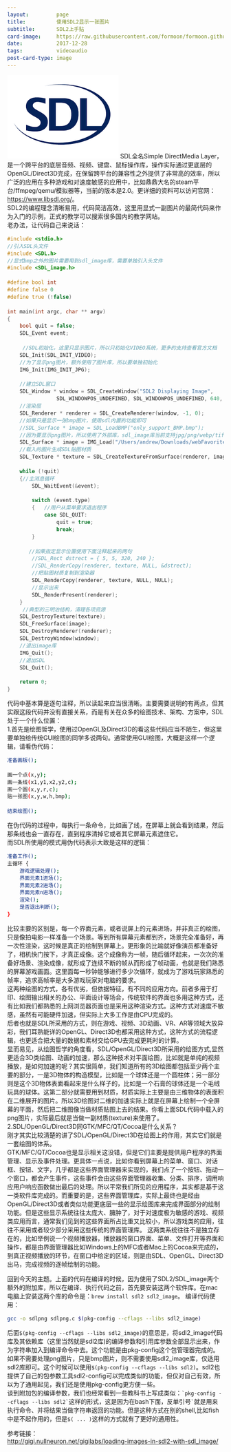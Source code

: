 ```yaml
---
layout:         page
title:          使用SDL2显示一张图片
subtitle:       SDL2上手贴
card-image:     https://raw.githubusercontent.com/formoon/formoon.github.io/master/attachments/201712/SDL.png
date:           2017-12-28
tags:           videoaudio
post-card-type: image
---
```

![](https://raw.githubusercontent.com/formoon/formoon.github.io/master/attachments/201712/SDL.png)
SDL全名Simple DirectMedia Layer，是一个跨平台的底层音频、视频、键盘、鼠标操作库，操作实际通过更底层的OpenGL/Direct3D完成，在保留跨平台的兼容性之外提供了非常高的效率，所以广泛的应用在多种游戏和对速度敏感的应用中，比如鼎鼎大名的steam平台/ffmpeg/qemu/模拟器等，当前的版本是2.0。更详细的资料可以访问官网：<https://www.libsdl.org/>。  
SDL2的编程理念清晰易用，代码简洁高效，这里用显式一副图片的最简代码来作为入门的示例，正式的教学可以搜索很多国内的教学网站。  
老办法，让代码自己来说话：  
```c
#include <stdio.h>
//引入SDL头文件
#include <SDL.h>        
//显式bmp之外的图片需要用到sdl_image库，需要单独引入头文件
#include <SDL_image.h>

#define bool int
#define false 0
#define true (!false)

int main(int argc, char ** argv)
{
    bool quit = false;
    SDL_Event event;

	 //SDL初始化，这里只显示图片，所以只初始化VIDEO系统，更多的支持查看官方文档
    SDL_Init(SDL_INIT_VIDEO);
	//为了显示png图片，额外使用了图片库，所以要单独初始化
	IMG_Init(IMG_INIT_JPG); 

	//建立SDL窗口
    SDL_Window * window = SDL_CreateWindow("SDL2 Displaying Image",
    			SDL_WINDOWPOS_UNDEFINED, SDL_WINDOWPOS_UNDEFINED, 640, 480, 0);
 	//渲染层
    SDL_Renderer * renderer = SDL_CreateRenderer(window, -1, 0);
	//如果只是显示一张bmp图片，使用sdl内置的功能即可
    //SDL_Surface * image = SDL_LoadBMP("only_support_BMP.bmp");
	//因为要显示png图片，所以使用了外部库，sdl_image库当前支持jpg/png/webp/tiff图片格式
	SDL_Surface * image = IMG_Load("/Users/andrew/Downloads/webFavorite/3481980_orig.png");
	//载入的图片生成SDL贴图材质
    SDL_Texture * texture = SDL_CreateTextureFromSurface(renderer, image);
 
    while (!quit)
    {//主消息循环
        SDL_WaitEvent(&event);
 
        switch (event.type)
        {	//用户从菜单要求退出程序
            case SDL_QUIT:
                quit = true;
                break;
        }
 
 	   //如果指定显示位置使用下面注释起来的两句
        //SDL_Rect dstrect = { 5, 5, 320, 240 };
        //SDL_RenderCopy(renderer, texture, NULL, &dstrect);
		//把贴图材质复制到渲染器
        SDL_RenderCopy(renderer, texture, NULL, NULL);
		//显示出来
        SDL_RenderPresent(renderer);
    }
	 //典型的三明治结构，清理各项资源
    SDL_DestroyTexture(texture);
    SDL_FreeSurface(image);
    SDL_DestroyRenderer(renderer);
    SDL_DestroyWindow(window);
 	//退出image库
 	IMG_Quit();
	//退出SDL
    SDL_Quit();
 
    return 0;
}
```
代码中基本算是逐句注释，所以读起来应当很清晰。主要需要说明的有两点，但其实跟这段代码并没有直接关系，而是有关在众多的绘图技术、架构、方案中，SDL处于一个什么位置：  
1.首先是绘图哲学，使用过OpenGL及Direct3D的看这些代码应当不陌生，但这里要单独给传统GUI绘图的同学多说两句。通常使用GUI绘图，大概是这样一个逻辑，请看伪代码：
```bash
准备画板();

画一个点(x,y);
画一条线(x1,y1,x2,y2,c);
画一个圆(x,y,r,c);
贴一张图(x,y,w,h,bmp);

结束绘图();
```
在伪代码的过程中，每执行一条命令，比如画了线，在屏幕上就会看到结果，然后那条线也会一直存在，直到程序清掉它或者其它屏幕元素遮住它。  
而SDL所使用的模式用伪代码表示大致是这样的逻辑：
```bash
准备工作();
主循环 {
	游戏逻辑处理();
	界面元素1进场();
	界面元素2进场();
	界面元素n进场();
	渲染();
	是否退出判断();
}
```
比较主要的区别是，每一个界面元素，或者说屏上的元素进场，并非真正的绘图，只是像拍电影一样准备一个场景。等到所有屏幕元素都到齐，场景完全准备好，再一次性渲染，这时候是真正的绘制到屏幕上。更形象的比喻就好像演员都准备好了，相机快门按下，才真正成像。这个成像称为一帧，随后循环起来，一次次的准备好场景、渲染成像，就形成了连续不断的帧从而形成了帧动画，也就是我们熟悉的屏幕游戏画面。这里面每一秒钟能够进行多少次循环，就成为了游戏玩家熟悉的帧率，追求高帧率是大多游戏玩家对电脑的要求。  
这两种绘图的方式，各有优劣，但依据特征，有不同的应用方向。前者多用于打印、绘图输出相关的办公、平面设计等场合，传统软件的界面也多用这种方式，还有比如我们都熟悉的上网浏览器页面也是采用这种渲染方式。这种方式对速度不敏感，虽然有可能硬件加速，但实际上大多工作是由CPU完成的。  
后者也就是SDL所采用的方式，则在游戏、视频、3D动画、VR、AR等领域大放异彩，我们耳熟能详的OpenGL、Direct3D也都采用这种方式，这种方式的流程逻辑，也更适合把大量的数据和素材交给GPU去完成更耗时的计算。  
显而易见，从绘图哲学的角度看，SDL/OpenGL/Direct3D所采用的绘图方式,显然更适合3D类绘图、动画的加速，那么这种技术对平面绘图，比如就是单纯的视频播放，是如何加速的呢？其实很简单，我们知道所有的3D绘图都包括至少两个主要的部分，一是3D物体的构造模型，比如是一个球体还是一个圆柱体；另一部分则是这个3D物体表面看起来是什么样子的，比如是一个石膏的球体还是一个毛绒玩具的球体。这第二部分就需要用到材质，材质实际上主要是由三维物体的表面积在二维展开的图片。所以3D绘图对二维的加速实际上就是在屏幕上绘制一个全屏幕的平面，然后把二维图像当做材质贴图上去的结果。你看上面SDL代码中载入的png图片，实际最后就是当做一副材质(texture)来使用了。  
2.SDL/OpenGL/Direct3D同GTK/MFC/QT/Cocoa是什么关系？  
刚才其实比较清楚的讲了SDL/OpenGL/Direct3D在绘图上的作用，其实它们就是一套绘图的体系。  
GTK/MFC/QT/Cocoa也是显示相关这没错，但是它们主要是提供用户程序的界面管理、显示及事件处理。更具体一点说，比如你看到屏幕上的菜单、窗口、对话框、按钮、文字，几乎都是这些界面管理器来实现的，我们点了一个按钮、拖动一个窗口，都会产生事件，这些事件会由这些界面管理器收集、分类、排序，调用响应用户响应函数做出最后的处理。所以平常我们所见的应用程序，其实都是基于这一类软件库完成的。而重要的是，这些界面管理库，实际上最终也是经由OpenGL/Direct3D或者类似功能更底层一些的显示绘图库来完成界面部分的绘制功能。但是这些显示系统往往太庞大、臃肿了，对于对速度极为敏感的游戏、视频类应用而言，通常我们见到的这些界面所占比重又比较小，所以游戏类的应用，往往不采用或者较少部分采用这些传统的界面管理库。
这两类系统往往不是独立存在的，比如举例说一个视频播放器，播放器的窗口界面、菜单、文件打开等界面和操作，都是由界面管理器比如Windows上的MFC或者Mac上的Cocoa来完成的，到真正视频播放的环节，在窗口中给定的区域，则是由SDL、OpenGL、Direct3D出马，完成视频的逐帧绘制的功能。  

回到今天的主题。上面的代码在编译的时候，因为使用了SDL2/SDL_image两个额外的附加库，所以在编译、执行代码之前，首先要安装这两个软件库。在mac电脑上安装这两个库的命令是：`brew install sdl2 sdl2_image`。
编译代码使用：
```bash
gcc -o sdlpng sdlpng.c $(pkg-config --cflags --libs sdl2_image)
```
后面`$(pkg-config --cflags --libs sdl2_image)`的意思是，将sdl2_image代码库及其依赖库（这里当然就是sdl2库)的编译参数和引用库参数全部显示出来，作为字符串加入到编译命令中去。这个功能是由pkg-config这个包管理器完成的。如果不需要处理png图片，只是bmp图片，则不需要使用sdl2_image库，仅适用sdl2库即可。这个时候可以使用`$(pkg-config --cflags --libs sdl2)`。sdl2也提供了自己的包参数工具sdl2-config可以完成类似的功能，但仅对自己有效，所以为了通用起见，我们还是使用pkg-config更方便一些。  
谈到附加包的编译参数，我们也经常看到一些教科书上写成类似：`` `pkg-config --cflags --libs sdl2` ``这样的形式，这是因为在bash下面，反单引号`` ` ``就是用来执行命令、并将结果当做字符串返回的功能。但是这种方式在别的shell,比如fish中是不起作用的，但是`$( ... )`这样的方式就有了更好的通用性。  



参考链接：  
<http://gigi.nullneuron.net/gigilabs/loading-images-in-sdl2-with-sdl_image/>

